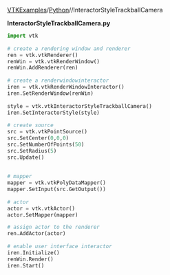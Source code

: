[VTKExamples](/index/)/[Python](/Python)//InteractorStyleTrackballCamera

**InteractorStyleTrackballCamera.py**
```python
import vtk
 
# create a rendering window and renderer
ren = vtk.vtkRenderer()
renWin = vtk.vtkRenderWindow()
renWin.AddRenderer(ren)
 
# create a renderwindowinteractor
iren = vtk.vtkRenderWindowInteractor()
iren.SetRenderWindow(renWin)
 
style = vtk.vtkInteractorStyleTrackballCamera()
iren.SetInteractorStyle(style)
 
# create source
src = vtk.vtkPointSource()
src.SetCenter(0,0,0)
src.SetNumberOfPoints(50)
src.SetRadius(5)
src.Update()
 
 
# mapper
mapper = vtk.vtkPolyDataMapper()
mapper.SetInput(src.GetOutput())
 
# actor
actor = vtk.vtkActor()
actor.SetMapper(mapper)

# assign actor to the renderer
ren.AddActor(actor)
 
# enable user interface interactor
iren.Initialize()
renWin.Render()
iren.Start()
```
